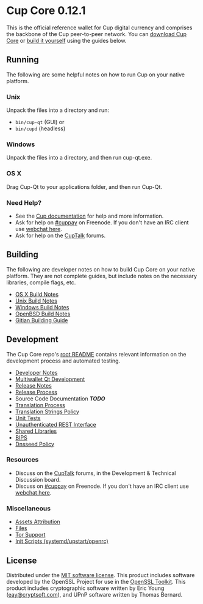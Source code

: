 Cup Core 0.12.1
=====================

This is the official reference wallet for Cup digital currency and comprises the backbone of the Cup peer-to-peer network. You can [download Cup Core](https://www.cup.org/downloads/) or [build it yourself](#building) using the guides below.

Running
---------------------
The following are some helpful notes on how to run Cup on your native platform.

### Unix

Unpack the files into a directory and run:

- `bin/cup-qt` (GUI) or
- `bin/cupd` (headless)

### Windows

Unpack the files into a directory, and then run cup-qt.exe.

### OS X

Drag Cup-Qt to your applications folder, and then run Cup-Qt.

### Need Help?

* See the [Cup documentation](https://cuppay.atlassian.net/wiki/display/DOC)
for help and more information.
* Ask for help on [#cuppay](http://webchat.freenode.net?channels=cuppay) on Freenode. If you don't have an IRC client use [webchat here](http://webchat.freenode.net?channels=cuppay).
* Ask for help on the [CupTalk](https://cuptalk.org/) forums.

Building
---------------------
The following are developer notes on how to build Cup Core on your native platform. They are not complete guides, but include notes on the necessary libraries, compile flags, etc.

- [OS X Build Notes](build-osx.md)
- [Unix Build Notes](build-unix.md)
- [Windows Build Notes](build-windows.md)
- [OpenBSD Build Notes](build-openbsd.md)
- [Gitian Building Guide](gitian-building.md)

Development
---------------------
The Cup Core repo's [root README](/README.md) contains relevant information on the development process and automated testing.

- [Developer Notes](developer-notes.md)
- [Multiwallet Qt Development](multiwallet-qt.md)
- [Release Notes](release-notes.md)
- [Release Process](release-process.md)
- Source Code Documentation ***TODO***
- [Translation Process](translation_process.md)
- [Translation Strings Policy](translation_strings_policy.md)
- [Unit Tests](unit-tests.md)
- [Unauthenticated REST Interface](REST-interface.md)
- [Shared Libraries](shared-libraries.md)
- [BIPS](bips.md)
- [Dnsseed Policy](dnsseed-policy.md)

### Resources
* Discuss on the [CupTalk](https://cuptalk.org/) forums, in the Development & Technical Discussion board.
* Discuss on [#cuppay](http://webchat.freenode.net/?channels=cuppay) on Freenode. If you don't have an IRC client use [webchat here](http://webchat.freenode.net/?channels=cuppay).

### Miscellaneous
- [Assets Attribution](assets-attribution.md)
- [Files](files.md)
- [Tor Support](tor.md)
- [Init Scripts (systemd/upstart/openrc)](init.md)

License
---------------------
Distributed under the [MIT software license](http://www.opensource.org/licenses/mit-license.php).
This product includes software developed by the OpenSSL Project for use in the [OpenSSL Toolkit](https://www.openssl.org/). This product includes
cryptographic software written by Eric Young ([eay@cryptsoft.com](mailto:eay@cryptsoft.com)), and UPnP software written by Thomas Bernard.
